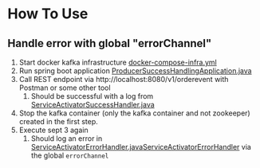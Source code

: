 # How To Use

## Handle error with global "errorChannel"
1. Start docker kafka infrastructure [docker-compose-infra.yml](docker-compose-infra.yml)
2. Run spring boot application [ProducerSuccessHandlingApplication.java](src/main/java/org/mykafka/producersuccesshandling/ProducerSuccessHandlingApplication.java)
3. Call REST endpoint via http://localhost:8080/v1/orderevent with Postman or some other tool
   1. Should be successful with a log from [ServiceActivatorSuccessHandler.java](src/main/java/org/mykafka/producersuccesshandling/event/successhandler/ServiceActivatorSuccessHandler.java)
4. Stop the kafka container (only the kafka container and not zookeeper) created in the first step.
5. Execute sept 3 again
   1. Should log an error in [ServiceActivatorErrorHandler.java](src/main/java/org/mykafka/producersuccesshandling/event/errorhandler/ServiceActivatorErrorHandler.java)[ServiceActivatorErrorHandler](src%2Fmain%2Fjava%2Forg%2Fmykafka%2Fproducererrorhandling%2Fboundary%2Fout%2Fevent%2Ferrorhandler%2FServiceActivatorErrorHandler.java) via the global ```errorChannel```


